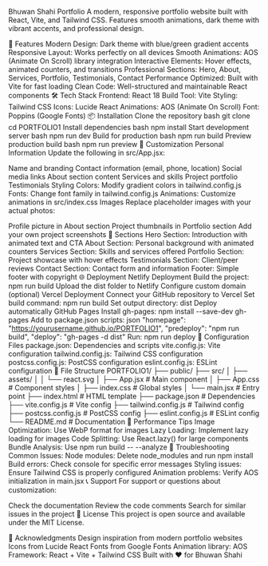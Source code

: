Bhuwan Shahi Portfolio
A modern, responsive portfolio website built with React, Vite, and Tailwind CSS. Features smooth animations, dark theme with vibrant accents, and professional design.

🚀 Features
Modern Design: Dark theme with blue/green gradient accents
Responsive Layout: Works perfectly on all devices
Smooth Animations: AOS (Animate On Scroll) library integration
Interactive Elements: Hover effects, animated counters, and transitions
Professional Sections: Hero, About, Services, Portfolio, Testimonials, Contact
Performance Optimized: Built with Vite for fast loading
Clean Code: Well-structured and maintainable React components
🛠️ Tech Stack
Frontend: React 18
Build Tool: Vite
Styling: Tailwind CSS
Icons: Lucide React
Animations: AOS (Animate On Scroll)
Font: Poppins (Google Fonts)
📦 Installation
Clone the repository
bash
git clone <your-repo-url>
cd PORTFOLIO1
Install dependencies
bash
npm install
Start development server
bash
npm run dev
Build for production
bash
npm run build
Preview production build
bash
npm run preview
🎨 Customization
Personal Information
Update the following in src/App.jsx:

Name and branding
Contact information (email, phone, location)
Social media links
About section content
Services and skills
Project portfolio
Testimonials
Styling
Colors: Modify gradient colors in tailwind.config.js
Fonts: Change font family in tailwind.config.js
Animations: Customize animations in src/index.css
Images
Replace placeholder images with your actual photos:

Profile picture in About section
Project thumbnails in Portfolio section
Add your own project screenshots
📱 Sections
Hero Section: Introduction with animated text and CTA
About Section: Personal background with animated counters
Services Section: Skills and services offered
Portfolio Section: Project showcase with hover effects
Testimonials Section: Client/peer reviews
Contact Section: Contact form and information
Footer: Simple footer with copyright
🌐 Deployment
Netlify Deployment
Build the project: npm run build
Upload the dist folder to Netlify
Configure custom domain (optional)
Vercel Deployment
Connect your GitHub repository to Vercel
Set build command: npm run build
Set output directory: dist
Deploy automatically
GitHub Pages
Install gh-pages: npm install --save-dev gh-pages
Add to package.json scripts:
json
"homepage": "https://yourusername.github.io/PORTFOLIO1",
"predeploy": "npm run build",
"deploy": "gh-pages -d dist"
Run: npm run deploy
🔧 Configuration Files
package.json: Dependencies and scripts
vite.config.js: Vite configuration
tailwind.config.js: Tailwind CSS configuration
postcss.config.js: PostCSS configuration
eslint.config.js: ESLint configuration
📄 File Structure
PORTFOLIO1/
├── public/
├── src/
│   ├── assets/
│   │   └── react.svg
│   ├── App.jsx          # Main component
│   ├── App.css          # Component styles
│   ├── index.css        # Global styles
│   └── main.jsx         # Entry point
├── index.html           # HTML template
├── package.json         # Dependencies
├── vite.config.js       # Vite config
├── tailwind.config.js   # Tailwind config
├── postcss.config.js    # PostCSS config
├── eslint.config.js     # ESLint config
└── README.md           # Documentation
🎯 Performance Tips
Image Optimization: Use WebP format for images
Lazy Loading: Implement lazy loading for images
Code Splitting: Use React.lazy() for large components
Bundle Analysis: Use npm run build -- --analyze
🐛 Troubleshooting
Common Issues:
Node modules: Delete node_modules and run npm install
Build errors: Check console for specific error messages
Styling issues: Ensure Tailwind CSS is properly configured
Animation problems: Verify AOS initialization in main.jsx
📞 Support
For support or questions about customization:

Check the documentation
Review the code comments
Search for similar issues in the project
📝 License
This project is open source and available under the MIT License.

🙏 Acknowledgments
Design inspiration from modern portfolio websites
Icons from Lucide React
Fonts from Google Fonts
Animation library: AOS
Framework: React + Vite + Tailwind CSS
Built with ❤️ for Bhuwan Shahi

